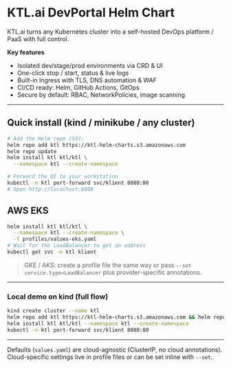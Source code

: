 # KTL.ai DevPortal Helm Chart

KTL.ai turns any Kubernetes cluster into a self-hosted DevOps platform / PaaS with full control.

**Key features**
- Isolated dev/stage/prod environments via CRD & UI
- One-click stop / start, status & live logs
- Built-in Ingress with TLS, DNS automation & WAF
- CI/CD ready: Helm, GitHub Actions, GitOps
- Secure by default: RBAC, NetworkPolicies, image scanning

---

## Quick install (kind / minikube / any cluster)
```bash
# Add the Helm repo (S3):
helm repo add ktl https://ktl-helm-charts.s3.amazonaws.com
helm repo update
helm install ktl ktl/ktl \
  --namespace ktl --create-namespace

# Forward the UI to your workstation
kubectl -n ktl port-forward svc/klient 8080:80
# Open http://localhost:8080
```

## AWS EKS
```bash
helm install ktl ktl/ktl \
  --namespace ktl --create-namespace \
  -f profiles/values-eks.yaml
# Wait for the LoadBalancer to get an address
kubectl get svc -n ktl klient
```

> GKE / AKS: create a profile file the same way or pass `--set service.type=LoadBalancer` plus provider-specific annotations.

---

### Local demo on kind (full flow)
```bash
kind create cluster --name ktl
helm repo add ktl https://ktl-helm-charts.s3.amazonaws.com && helm repo update
helm install ktl ktl/ktl --namespace ktl --create-namespace
kubectl -n ktl port-forward svc/klient 8080:80
```

---

Defaults (`values.yaml`) are cloud-agnostic (ClusterIP, no cloud annotations).  Cloud-specific settings live in profile files or can be set inline with `--set`.
